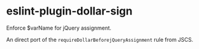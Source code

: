 # eslint-plugin-dollar-sign

Enforce $varName for jQuery assignment.

An direct port of the `requireDollarBeforejQueryAssignment` rule from JSCS.
